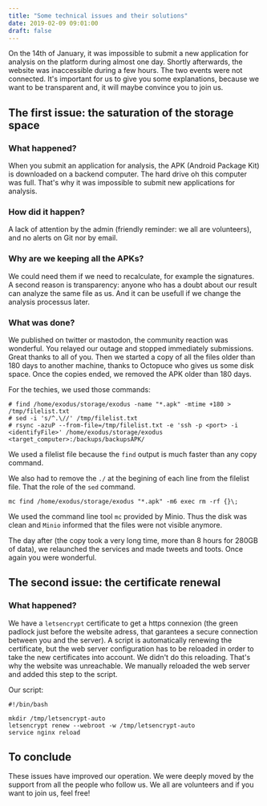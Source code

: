 ```yaml
---
title: "Some technical issues and their solutions"
date: 2019-02-09 09:01:00
draft: false
---
```


On the 14th of January, it was impossible to submit a new application for analysis on the platform during almost one day. Shortly afterwards, the website was inaccessible during a few hours. The two events were not connected. It's important for us to give you some explanations, because we want to be transparent and, it will maybe convince you to join us.

## The first issue: the saturation of the storage space

### What happened?

When you submit an application for analysis, the APK (Android Package Kit) is downloaded on a backend computer. The hard drive oh this computer was full. That's why it was impossible to submit new applications for analysis.

### How did it happen?

A lack of attention by the admin (friendly reminder: we all are volunteers), and no alerts on Git nor by email.

### Why are we keeping all the APKs?

We could need them if we need to recalculate, for example the signatures.
A second reason is transparency: anyone who has a doubt about our result can analyze the same file as us.
And it can be usefull if we change the analysis processus later.

### What was done?

We published on twitter or mastodon, the community reaction was wonderful. You relayed our outage and stopped immediately submissions. Great thanks to all of you.
Then we started a copy of all the files older than 180 days to another machine, thanks to Octopuce who gives us some disk space. Once the copies ended, we removed the APK older than 180 days.

For the techies, we used those commands:

```
# find /home/exodus/storage/exodus -name "*.apk" -mtime +180 > /tmp/filelist.txt
# sed -i 's/^.\//' /tmp/filelist.txt
# rsync -azuP --from-file=/tmp/filelist.txt -e 'ssh -p <port> -i <identifyFile>' /home/exodus/storage/exodus <target_computer>:/backups/backupsAPK/
```

We used a filelist file because the `find` output is much faster than any copy command.

We also had to remove the `./` at the begining of each line from the filelist file. That the role of the `sed` command.


```
mc find /home/exodus/storage/exodus "*.apk" -m6 exec rm -rf {}\;
```

We used the command line tool `mc` provided by Minio. Thus the disk was clean and `Minio` informed that the files were not visible anymore.

The day after (the copy took a very long time, more than 8 hours for 280GB of data), we relaunched the services and made tweets and toots. Once again you were wonderful.

## The second issue: the certificate renewal

### What happened?

We have a `letsencrypt` certificate to get a https connexion (the green padlock just before the website adress, that garantees a secure connection between you and the server).
A script is automatically renewing the certificate, but the web server configuration has to be reloaded in order to take the new certificates into account. We didn't do this reloading. That's why the website was unreachable.
We manually reloaded the web server and added this step to the script.

Our script:

```
#!/bin/bash

mkdir /tmp/letsencrypt-auto
letsencrypt renew --webroot -w /tmp/letsencrypt-auto
service nginx reload
```

## To conclude

These issues have improved our operation. We were deeply moved by the support from all the people who follow us. We all are volunteers and if you want to join us, feel free!
